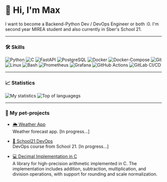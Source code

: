 # 👋 Hi, I'm Max

I want to become a Backend-Python Dev / DevOps Engineer or both :0. I'm second year MIREA student and also currently in Sber's School 21.

---

### 🛠️ Skills
![Python](https://img.shields.io/badge/Python-3776AB?style=for-the-badge&logo=python&logoColor=white)
![C](https://img.shields.io/badge/C-A8B9CC?style=for-the-badge&logo=c&logoColor=white)
![FastAPI](https://img.shields.io/badge/FastAPI-009688?style=for-the-badge&logo=fastapi&logoColor=white)
![PostgreSQL](https://img.shields.io/badge/SQL-336791?style=for-the-badge&logo=postgresql&logoColor=white)
![Docker](https://img.shields.io/badge/Docker-2496ED?style=for-the-badge&logo=docker&logoColor=white)
![Docker-Compose](https://img.shields.io/badge/Docker--Compose-2496ED?style=for-the-badge&logo=docker&logoColor=white)
![Git](https://img.shields.io/badge/Git-F05032?style=for-the-badge&logo=git&logoColor=white)
![Linux](https://img.shields.io/badge/Linux-FCC624?style=for-the-badge&logo=linux&logoColor=black)
![Bash](https://img.shields.io/badge/Bash-4EAA25?style=for-the-badge&logo=gnu-bash&logoColor=white)
![Prometheus](https://img.shields.io/badge/Prometheus-E6522C?style=for-the-badge&logo=prometheus&logoColor=white)
![Grafana](https://img.shields.io/badge/Grafana-F46800?style=for-the-badge&logo=grafana&logoColor=white)
![GitHub Actions](https://img.shields.io/badge/GitHub_Actions-2088FF?style=for-the-badge&logo=github-actions&logoColor=white)
![GitLab CI/CD](https://img.shields.io/badge/GitLab_CI--CD-FC6D26?style=for-the-badge&logo=gitlab&logoColor=white)



---

### 📈 Statistics
![My statistics](https://github-readme-stats.vercel.app/api?username=Maxuss7&show_icons=true&theme=radical)
![Top of languagegs](https://github-readme-stats.vercel.app/api/top-langs/?username=Maxuss7&layout=compact&theme=radical)

---

### 📂 My pet-projects
- [🌦️ Weather App](https://github.com/Maxuss7/Weather-report)  
  Weather forecast app. [In progress...]

- [🏫 School21 DevOps](https://github.com/Maxuss7/School21-DevOps)  
  DevOps course from School 21. [In progress...]

- [💻 Decimal Implementation in C](https://github.com/Maxuss7/School21-Decimal-C)  
  A library for high-precision arithmetic implemented in C. The implementation includes addition, subtraction, multiplication, and division operations, with support for rounding and scale normalization.
  



